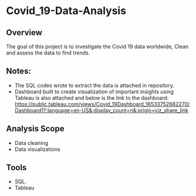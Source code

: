 # Covid_19-Data-Analysis


## Overview
The goal of this project is to investigate the Covid 19 data worldwide, Clean and assess the data to find trends.


## Notes:
- The SQL codes wrote to extract the data is attached in repository.
- Dashboard built to create visualization of important insights using Tableau is also attached and below is the link to the dashboard: 
https://public.tableau.com/views/Covid_19Dashboard_16533752682270/Dashboard1?:language=en-US&:display_count=n&:origin=viz_share_link 


## Analysis Scope
- Data cleaning
- Data visualizations

## Tools
- SQL.
- Tableau
